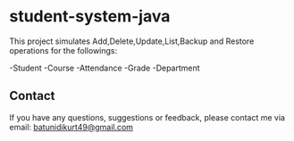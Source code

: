 # student-system-java

This project simulates Add,Delete,Update,List,Backup and Restore operations for the followings:

-Student
-Course
-Attendance
-Grade
-Department

## Contact
If you have any questions, suggestions or feedback, please contact me via email: batunidikurt49@gmail.com
